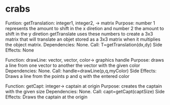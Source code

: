 # crabs
Funtion: getTranslation: integer1, integer2, -> matrix
Purpose: number 1 represents the amount to shift in the x diretion and number 2 the amount to shift in the y diretion
getTranslate uses these numbers to create a 3x3 matrix that will translate an objet stored as a 3x3 matrix when it multiplies the object matrix.
Dependencies: None.
Call: T=getTranslation(dx,dy)
Side Effects: None

Function: drawLine: vector, vector, color-> graphics handle
Purpose: draws a line from one vector to another the vector with the given color
Dependencies: None.
Call: handle=drawLine(p,q,myColor)
Side Effects: Draws a line from the points p and q with the entered color

Function: getCapt: integer-> captain at origin
Purpose: creates the captain with the given size
Dependencies: None.
Call: capt=getCapt(captSize)
Side Effects: Draws the captain at the origin
